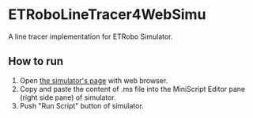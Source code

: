 # ETRoboLineTracer4WebSimu
A line tracer implementation for ETRobo Simulator.

## How to run
1. Open [the simulator's page](https://webglsim.etrobo.jp/) with web browser.
2. Copy and paste the content of .ms file into the MiniScript Editor pane (right side pane) of simulator.
3. Push "Run Script" button of simulator.
